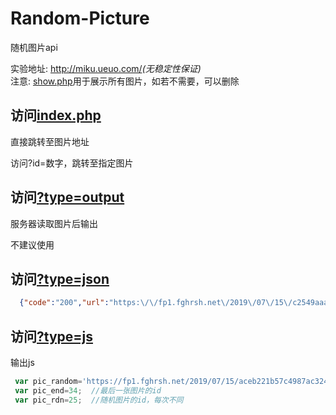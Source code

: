 # Random-Picture
随机图片api    

实验地址:  <http://miku.ueuo.com/>*(无稳定性保证)*  
注意:  [show.php](http://miku.ueuo.com/show.php)用于展示所有图片，如若不需要，可以删除


## 访问[index.php](http://miku.ueuo.com/)

直接跳转至图片地址   

访问?id=数字，跳转至指定图片


## 访问[?type=output](http://miku.ueuo.com/?type=output)

服务器读取图片后输出   

不建议使用


## 访问[?type=json](http://miku.ueuo.com/?type=json)
```json  
  {"code":"200","url":"https:\/\/fp1.fghrsh.net\/2019\/07\/15\/c2549aaa63db078834ead6a92fe63b61.jpg","width":"1920","height":"1080","mime":"image\/jpeg","size":"821735"}
```

## 访问[?type=js](http://miku.ueuo.com?type=js)

输出js
```javascript
 var pic_random='https://fp1.fghrsh.net/2019/07/15/aceb221b57c4987ac324e10aeaf69ede.jpg';
 var pic_end=34;  //最后一张图片的id
 var pic_rdn=25;  //随机图片的id，每次不同
```
